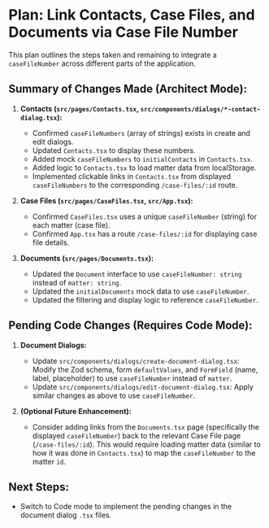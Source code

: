 # Plan: Link Contacts, Case Files, and Documents via Case File Number

This plan outlines the steps taken and remaining to integrate a `caseFileNumber` across different parts of the application.

## Summary of Changes Made (Architect Mode):

1.  **Contacts (`src/pages/Contacts.tsx`, `src/components/dialogs/*-contact-dialog.tsx`):**
    *   Confirmed `caseFileNumbers` (array of strings) exists in create and edit dialogs.
    *   Updated `Contacts.tsx` to display these numbers.
    *   Added mock `caseFileNumbers` to `initialContacts` in `Contacts.tsx`.
    *   Added logic to `Contacts.tsx` to load matter data from localStorage.
    *   Implemented clickable links in `Contacts.tsx` from displayed `caseFileNumbers` to the corresponding `/case-files/:id` route.

2.  **Case Files (`src/pages/CaseFiles.tsx`, `src/App.tsx`):**
    *   Confirmed `CaseFiles.tsx` uses a unique `caseFileNumber` (string) for each matter (case file).
    *   Confirmed `App.tsx` has a route `/case-files/:id` for displaying case file details.

3.  **Documents (`src/pages/Documents.tsx`):**
    *   Updated the `Document` interface to use `caseFileNumber: string` instead of `matter: string`.
    *   Updated the `initialDocuments` mock data to use `caseFileNumber`.
    *   Updated the filtering and display logic to reference `caseFileNumber`.

## Pending Code Changes (Requires Code Mode):

1.  **Document Dialogs:**
    *   Update `src/components/dialogs/create-document-dialog.tsx`: Modify the Zod schema, form `defaultValues`, and `FormField` (name, label, placeholder) to use `caseFileNumber` instead of `matter`.
    *   Update `src/components/dialogs/edit-document-dialog.tsx`: Apply similar changes as above to use `caseFileNumber`.

2.  **(Optional Future Enhancement):**
    *   Consider adding links from the `Documents.tsx` page (specifically the displayed `caseFileNumber`) back to the relevant Case File page (`/case-files/:id`). This would require loading matter data (similar to how it was done in `Contacts.tsx`) to map the `caseFileNumber` to the matter `id`.

## Next Steps:

*   Switch to Code mode to implement the pending changes in the document dialog `.tsx` files.